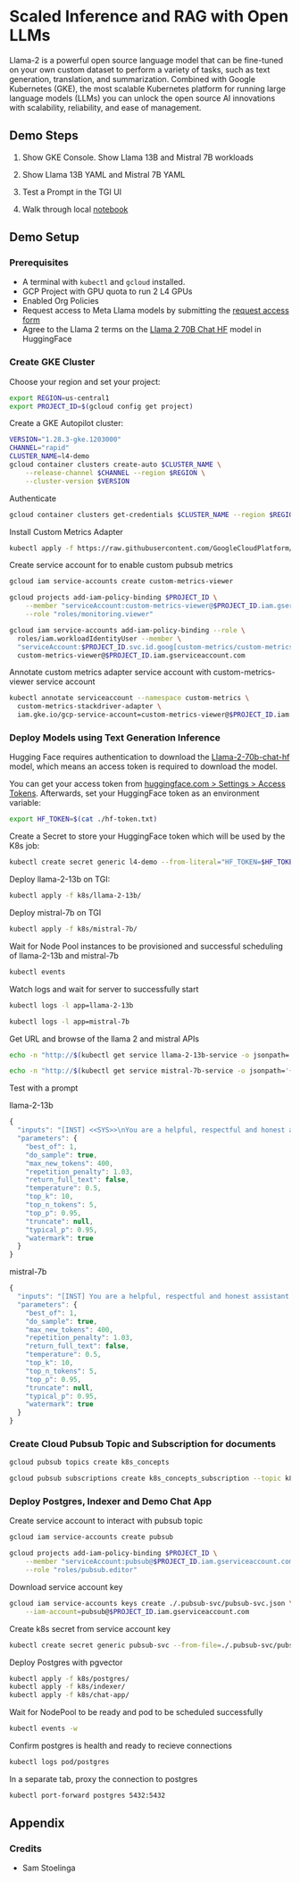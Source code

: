 # Scaled Inference and RAG with Open LLMs
Llama-2 is a powerful open source language model that can be fine-tuned on your own custom dataset to perform a variety of tasks, such as text generation, translation, and summarization. Combined with Google Kubernetes (GKE), the most scalable Kubernetes platform for running large language models (LLMs) you can unlock the open source AI innovations with scalability, reliability, and ease of management.

## Demo Steps

1. Show GKE Console.  Show Llama 13B and Mistral 7B workloads

2. Show Llama 13B YAML and Mistral 7B YAML

3. Test a Prompt in the TGI UI

4. Walk through local [notebook](./notebook.ipynb)


## Demo Setup

### Prerequisites
* A terminal with `kubectl` and `gcloud` installed.
* GCP Project with GPU quota to run 2 L4 GPUs
* Enabled Org Policies
* Request access to Meta Llama models by submitting the [request access form](https://ai.meta.com/resources/models-and-libraries/llama-downloads/)
* Agree to the Llama 2 terms on the [Llama 2 70B Chat HF](https://huggingface.co/meta-llama/Llama-2-70b-chat-hf) model in HuggingFace

### Create GKE Cluster

Choose your region and set your project:
```bash
export REGION=us-central1
export PROJECT_ID=$(gcloud config get project)
```

Create a GKE Autopilot cluster:
```bash
VERSION="1.28.3-gke.1203000"
CHANNEL="rapid"
CLUSTER_NAME=l4-demo
gcloud container clusters create-auto $CLUSTER_NAME \
    --release-channel $CHANNEL --region $REGION \
    --cluster-version $VERSION
```

Authenticate
```bash
gcloud container clusters get-credentials $CLUSTER_NAME --region $REGION
```

Install Custom Metrics Adapter
```bash
kubectl apply -f https://raw.githubusercontent.com/GoogleCloudPlatform/k8s-stackdriver/master/custom-metrics-stackdriver-adapter/deploy/production/adapter_new_resource_model.yaml
```

Create service account for to enable custom pubsub metrics
```bash
gcloud iam service-accounts create custom-metrics-viewer
```

```bash
gcloud projects add-iam-policy-binding $PROJECT_ID \
    --member "serviceAccount:custom-metrics-viewer@$PROJECT_ID.iam.gserviceaccount.com" \
    --role "roles/monitoring.viewer"
```

```bash
gcloud iam service-accounts add-iam-policy-binding --role \
  roles/iam.workloadIdentityUser --member \
  "serviceAccount:$PROJECT_ID.svc.id.goog[custom-metrics/custom-metrics-stackdriver-adapter]" \
  custom-metrics-viewer@$PROJECT_ID.iam.gserviceaccount.com
```

Annotate custom metrics adapter service account with custom-metrics-viewer service account
```bash
kubectl annotate serviceaccount --namespace custom-metrics \
  custom-metrics-stackdriver-adapter \
  iam.gke.io/gcp-service-account=custom-metrics-viewer@$PROJECT_ID.iam.gserviceaccount.com
```

### Deploy Models using Text Generation Inference

Hugging Face requires authentication to download the [Llama-2-70b-chat-hf](https://huggingface.co/meta-llama/Llama-2-70b-chat-hf) model, which means an access token is required to download the model.

You can get your access token from [huggingface.com > Settings > Access Tokens](https://huggingface.co/settings/tokens). Afterwards, set your HuggingFace token as an environment variable:
```bash
export HF_TOKEN=$(cat ./hf-token.txt)
```

Create a Secret to store your HuggingFace token which will be used by the K8s job:
```bash
kubectl create secret generic l4-demo --from-literal="HF_TOKEN=$HF_TOKEN"
```

Deploy llama-2-13b on TGI:
```bash
kubectl apply -f k8s/llama-2-13b/
```

Deploy mistral-7b on TGI
```bash
kubectl apply -f k8s/mistral-7b/
```

Wait for Node Pool instances to be provisioned and successful scheduling of llama-2-13b and mistral-7b
```bash
kubectl events
```

Watch logs and wait for server to successfully start
```bash
kubectl logs -l app=llama-2-13b
```

```bash
kubectl logs -l app=mistral-7b
```

Get URL and browse of the llama 2 and mistral APIs
```bash
echo -n "http://$(kubectl get service llama-2-13b-service -o jsonpath='{.status.loadBalancer.ingress[0].ip}')/docs"
```

```bash
echo -n "http://$(kubectl get service mistral-7b-service -o jsonpath='{.status.loadBalancer.ingress[0].ip}')/docs"
```

Test with a prompt

llama-2-13b
```javascript
{
  "inputs": "[INST] <<SYS>>\nYou are a helpful, respectful and honest assistant who is an expert in explaining Kubernetes concepts. Always answer as helpfully as possible, while being safe.  Your answers should not include any harmful, unethical, racist, sexist, toxic, dangerous, or illegal content. If a question does not make any sense, or is not factually coherent, explain why instead of answering something not correct.  Try to keep your response to 200 words or less.\n<</SYS>>\nWhat is a deployment?[/INST]",
  "parameters": {
    "best_of": 1,
    "do_sample": true,
    "max_new_tokens": 400,
    "repetition_penalty": 1.03,
    "return_full_text": false,
    "temperature": 0.5,
    "top_k": 10,
    "top_n_tokens": 5,
    "top_p": 0.95,
    "truncate": null,
    "typical_p": 0.95,
    "watermark": true
  }
}
```

mistral-7b
```javascript
{
  "inputs": "[INST] You are a helpful, respectful and honest assistant who is an expert in explaining Kubernetes concepts. Always answer as helpfully as possible, while being safe.  Your answers should not include any harmful, unethical, racist, sexist, toxic, dangerous, or illegal content. If a question does not make any sense, or is not factually coherent, explain why instead of answering something not correct.  Try to keep your response to 100 words or less. What is a deployment?[/INST]",
  "parameters": {
    "best_of": 1,
    "do_sample": true,
    "max_new_tokens": 400,
    "repetition_penalty": 1.03,
    "return_full_text": false,
    "temperature": 0.5,
    "top_k": 10,
    "top_n_tokens": 5,
    "top_p": 0.95,
    "truncate": null,
    "typical_p": 0.95,
    "watermark": true
  }
}
```

### Create Cloud Pubsub Topic and Subscription for documents
```bash
gcloud pubsub topics create k8s_concepts
```

```bash
gcloud pubsub subscriptions create k8s_concepts_subscription --topic k8s_concepts
```

### Deploy Postgres, Indexer and Demo Chat App
Create service account to interact with pubsub topic
```bash
gcloud iam service-accounts create pubsub
```

```bash
gcloud projects add-iam-policy-binding $PROJECT_ID \
    --member "serviceAccount:pubsub@$PROJECT_ID.iam.gserviceaccount.com" \
    --role "roles/pubsub.editor"
```

Download service account key
```bash
gcloud iam service-accounts keys create ./.pubsub-svc/pubsub-svc.json \
    --iam-account=pubsub@$PROJECT_ID.iam.gserviceaccount.com
```

Create k8s secret from service account key
```bash
kubectl create secret generic pubsub-svc --from-file=./.pubsub-svc/pubsub-svc.json
```


Deploy Postgres with pgvector
```bash
kubectl apply -f k8s/postgres/
kubectl apply -f k8s/indexer/
kubectl apply -f k8s/chat-app/
```

Wait for NodePool to be ready and pod to be scheduled successfully
```bash
kubectl events -w
```

Confirm postgres is health and ready to recieve connections
```bash
kubectl logs pod/postgres
```

In a separate tab, proxy the connection to postgres
```bash
kubectl port-forward postgres 5432:5432
```


## Appendix

### Credits
* Sam Stoelinga